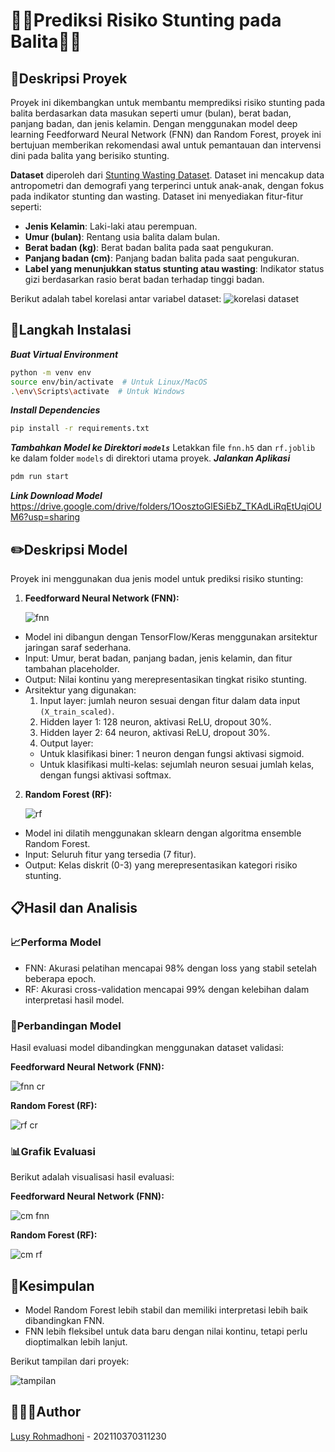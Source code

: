 # 👶🏻Prediksi Risiko Stunting pada Balita👶🏻

## 📝Deskripsi Proyek
Proyek ini dikembangkan untuk membantu memprediksi risiko stunting pada balita berdasarkan data masukan seperti umur (bulan), berat badan, panjang badan, dan jenis kelamin. Dengan menggunakan model deep learning Feedforward Neural Network (FNN) dan Random Forest, proyek ini bertujuan memberikan rekomendasi awal untuk pemantauan dan intervensi dini pada balita yang berisiko stunting.

**Dataset** diperoleh dari [Stunting Wasting Dataset](https://www.kaggle.com/datasets/jabirmuktabir/stunting-wasting-dataset). Dataset ini mencakup data antropometri dan demografi yang terperinci untuk anak-anak, dengan fokus pada indikator stunting dan wasting. Dataset ini menyediakan fitur-fitur seperti:
- **Jenis Kelamin**: Laki-laki atau perempuan.
- **Umur (bulan)**: Rentang usia balita dalam bulan.
- **Berat badan (kg)**: Berat badan balita pada saat pengukuran.
- **Panjang badan (cm)**: Panjang badan balita pada saat pengukuran.
- **Label yang menunjukkan status stunting atau wasting**: Indikator status gizi berdasarkan rasio berat badan terhadap tinggi badan.
  
Berikut adalah tabel korelasi antar variabel dataset:
![korelasi dataset](https://github.com/user-attachments/assets/28f9a5b3-991f-42dd-a803-aafcc90c3ba3)


## 📩Langkah Instalasi
_**Buat Virtual Environment**_
```bash
python -m venv env
source env/bin/activate  # Untuk Linux/MacOS
.\env\Scripts\activate  # Untuk Windows
```
_**Install Dependencies**_
```bash
pip install -r requirements.txt
```
_**Tambahkan Model ke Direktori `models`**_
Letakkan file `fnn.h5` dan `rf.joblib` ke dalam folder `models` di direktori utama proyek.
_**Jalankan Aplikasi**_
```bash
pdm run start
```
_**Link Download Model**_
https://drive.google.com/drive/folders/1OosztoGlESiEbZ_TKAdLiRqEtUqiOUM6?usp=sharing


## ✏️Deskripsi Model
Proyek ini menggunakan dua jenis model untuk prediksi risiko stunting:
1. **Feedforward Neural Network (FNN):**

   ![fnn](https://github.com/user-attachments/assets/a251e831-783f-4fcf-8b37-c919e727afd8)

  - Model ini dibangun dengan TensorFlow/Keras menggunakan arsitektur jaringan saraf sederhana.
  - Input: Umur, berat badan, panjang badan, jenis kelamin, dan fitur tambahan placeholder.
  - Output: Nilai kontinu yang merepresentasikan tingkat risiko stunting.
  - Arsitektur yang digunakan:
    1. Input layer: jumlah neuron sesuai dengan fitur dalam data input `(X_train_scaled)`.
    2. Hidden layer 1: 128 neuron, aktivasi ReLU, dropout 30%.
    3. Hidden layer 2: 64 neuron, aktivasi ReLU, dropout 30%.
    4. Output layer:
    * Untuk klasifikasi biner: 1 neuron dengan fungsi aktivasi sigmoid.
    * Untuk klasifikasi multi-kelas: sejumlah neuron sesuai jumlah kelas, dengan fungsi aktivasi softmax.


2. **Random Forest (RF):**

   ![rf](https://github.com/user-attachments/assets/ed2d4042-6621-4279-8aa2-5c22c8e7c3eb)

  - Model ini dilatih menggunakan sklearn dengan algoritma ensemble Random Forest.
  - Input: Seluruh fitur yang tersedia (7 fitur).
  - Output: Kelas diskrit (0-3) yang merepresentasikan kategori risiko stunting.



## 📋Hasil dan Analisis
### 📈Performa Model
- FNN: Akurasi pelatihan mencapai 98% dengan loss yang stabil setelah beberapa epoch.
- RF: Akurasi cross-validation mencapai 99% dengan kelebihan dalam interpretasi hasil model.

### 🧮Perbandingan Model
Hasil evaluasi model dibandingkan menggunakan dataset validasi:

**Feedforward Neural Network (FNN):**

![fnn cr](https://github.com/user-attachments/assets/8822f10e-ed42-4956-9893-9e2d91532500)


**Random Forest (RF):**

![rf cr](https://github.com/user-attachments/assets/be23fe58-98b6-4462-8783-289ca18294bb)



### 📊Grafik Evaluasi 
Berikut adalah visualisasi hasil evaluasi:

**Feedforward Neural Network (FNN):**

![cm fnn](https://github.com/user-attachments/assets/1fcf65ee-0c4a-4650-80dc-6d544951f7c8)


**Random Forest (RF):**

![cm rf](https://github.com/user-attachments/assets/cb78cf15-1eac-4db8-a82f-489cf16713ce)



## 🫧Kesimpulan
- Model Random Forest lebih stabil dan memiliki interpretasi lebih baik dibandingkan FNN.
- FNN lebih fleksibel untuk data baru dengan nilai kontinu, tetapi perlu dioptimalkan lebih lanjut.

Berikut tampilan dari proyek:

![tampilan](https://github.com/user-attachments/assets/721f477e-43c0-4c01-a5ae-6d9a6b1f601f)



## 👩🏻‍💻Author
[Lusy Rohmadhoni](https://github.com/Lusy230) - 202110370311230

